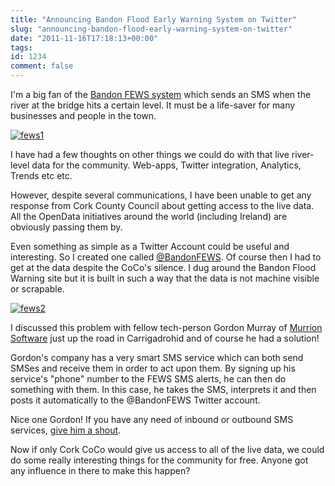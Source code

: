 ```yaml
---
title: "Announcing Bandon Flood Early Warning System on Twitter"
slug: "announcing-bandon-flood-early-warning-system-on-twitter"
date: "2011-11-16T17:18:13+00:00"
tags:
id: 1234
comment: false
---
```


I'm a big fan of the [Bandon FEWS system](http://www.bandonfloodwarning.ie/) which sends an SMS when the river at the bridge hits a certain level. It must be a life-saver for many businesses and people in the town.

[![](https://d1tidq54inel9p.cloudfront.net/wp-content/uploads/2011/11/fews1.png "fews1")](https://d1tidq54inel9p.cloudfront.net/wp-content/uploads/2011/11/fews1.png)

I have had a few thoughts on other things we could do with that live river-level data for the community. Web-apps, Twitter integration, Analytics, Trends etc etc.

However, despite several communications, I have been unable to get any response from Cork County Council about getting access to the live data. All the OpenData initiatives around the world (including Ireland) are obviously passing them by.

Even something as simple as a Twitter Account could be useful and interesting. So I created one called [@BandonFEWS](https://twitter.com/#!/bandonfews). Of course then I had to get at the data despite the CoCo's silence. I dug around the Bandon Flood Warning site but it is built in such a way that the data is not machine visible or scrapable.

[![](https://d1tidq54inel9p.cloudfront.net/wp-content/uploads/2011/11/fews2.png "fews2")](https://d1tidq54inel9p.cloudfront.net/wp-content/uploads/2011/11/fews2.png)

I discussed this problem with fellow tech-person Gordon Murray of [Murrion Software](http://www.murrion.ie/) just up the road in Carrigadrohid and of course he had a solution!

Gordon's company has a very smart SMS service which can both send SMSes and receive them in order to act upon them. By signing up his service's "phone" number to the FEWS SMS alerts, he can then do something with them. In this case, he takes the SMS, interprets it and then posts it automatically to the @BandonFEWS Twitter account.

Nice one Gordon! If you have any need of inbound or outbound SMS services, [give him a shout](http://twitter.com/murrion).

Now if only Cork CoCo would give us access to all of the live data, we could do some really interesting things for the community for free. Anyone got any influence in there to make this happen?
